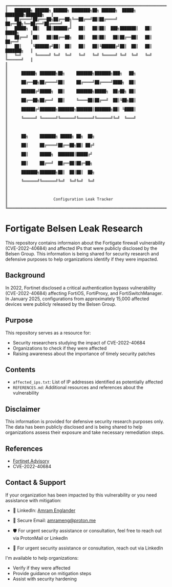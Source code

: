     ╔═════════════════════════════════════════════════════════════════════════════╗
    ║   ███████╗ ██████╗ ██████╗ ████████╗██╗ ██████╗  █████╗ ████████╗███████╗   ║
    ║   ██╔════╝██╔═══██╗██╔══██╗╚══██╔══╝██║██╔════╝ ██╔══██╗╚══██╔══╝██╔════╝   ║
    ║   █████╗  ██║   ██║██████╔╝   ██║   ██║██║  ███╗███████║   ██║   █████╗     ║
    ║   ██╔══╝  ██║   ██║██╔══██╗   ██║   ██║██║   ██║██╔══██║   ██║   ██╔══╝     ║
    ║   ██║     ╚██████╔╝██║  ██║   ██║   ██║╚██████╔╝██║  ██║   ██║   ███████╗   ║
    ║   ╚═╝      ╚═════╝ ╚═╝  ╚═╝   ╚═╝   ╚═╝ ╚═════╝ ╚═╝  ╚═╝   ╚═╝   ╚══════╝   ║
    ║                                                                             ║
    ║      ██████╗ ███████╗██╗     ███████╗███████╗███╗   ██╗                     ║
    ║      ██╔══██╗██╔════╝██║     ██╔════╝██╔════╝████╗  ██║                     ║
    ║      ██████╔╝█████╗  ██║     ███████╗█████╗  ██╔██╗ ██║                     ║
    ║      ██╔══██╗██╔══╝  ██║     ╚════██║██╔══╝  ██║╚██╗██║                     ║
    ║      ██████╔╝███████╗███████╗███████║███████╗██║ ╚████║                     ║
    ║      ╚═════╝ ╚══════╝╚══════╝╚══════╝╚══════╝╚═╝  ╚═══╝                     ║
    ║                                                                             ║
    ║      ██╗     ███████╗ █████╗ ██╗  ██╗                                       ║
    ║      ██║     ██╔════╝██╔══██╗██║ ██╔╝                                       ║
    ║      ██║     █████╗  ███████║█████╔╝                                        ║
    ║      ██║     ██╔══╝  ██╔══██║██╔═██╗                                        ║
    ║      ███████╗███████╗██║  ██║██║  ██╗                                       ║
    ║      ╚══════╝╚══════╝╚═╝  ╚═╝╚═╝  ╚═╝                                       ║
    ║                                                                             ║
    ║                    Configuration Leak Tracker                               ║
    ╚═════════════════════════════════════════════════════════════════════════════╝

# Fortigate Belsen Leak Research

This repository contains informaion about the Fortigate firewall vulnerability (CVE-2022-40684) and affected IPs that were publicly disclosed by the Belsen Group. This information is being shared for security research and defensive purposes to help organizations identify if they were impacted.

## Background

In 2022, Fortinet disclosed a critical authentication bypass vulnerability (CVE-2022-40684) affecting FortiOS, FortiProxy, and FortiSwitchManager. In January 2025, configurations from approximately 15,000 affected devices were publicly released by the Belsen Group.

## Purpose

This repository serves as a resource for:
- Security researchers studying the impact of CVE-2022-40684
- Organizations to check if they were affected
- Raising awareness about the importance of timely security patches

## Contents

- `affected_ips.txt`: List of IP addresses identified as potentially affected
- `REFERENCES.md`: Additional resources and references about the vulnerability

## Disclaimer

This information is provided for defensive security research purposes only. The data has been publicly disclosed and is being shared to help organizations assess their exposure and take necessary remediation steps.

## References

- [Fortinet Advisory](https://www.fortinet.com/blog/psirt-blogs/update-regarding-cve-2022-40684)
- CVE-2022-40684

## Contact & Support

If your organization has been impacted by this vulnerability or you need assistance with mitigation:
- 💼 LinkedIn: [Amram Englander](https://www.linkedin.com/in/amram-englander-a23a6a89/)
- 📧 Secure Email: amrameng@proton.me
- 🛡️ For urgent security assistance or consultation, feel free to reach out via ProtonMail or LinkedIn

- 📧 For urgent security assistance or consultation, reach out via LinkedIn

I'm available to help organizations:
- Verify if they were affected
- Provide guidance on mitigation steps
- Assist with security hardening
